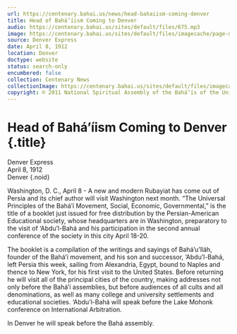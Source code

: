 ```yaml
---
url: https://centenary.bahai.us/news/head-bahaiism-coming-denver
title: Head of Bahá’íism Coming to Denver
audio: https://centenary.bahai.us/sites/default/files/675.mp3
image: https://centenary.bahai.us/sites/default/files/imagecache/page-main-image/images/press_clippings/04-08-1912%20%28Denver%29%20Express_Head%20of%20Bahaiiism%20Coming%20to%20Denver.png
source: Denver Express
date: April 8, 1912
location: Denver
doctype: website
status: search-only
encumbered: false
collection: Centenary News
collectionImage: https://centenary.bahai.us/sites/default/files/imagecache/theme-image/main_image/abdulbaha-overview-small_0.jpg
copyright: © 2011 National Spiritual Assembly of the Bahá’ís of the United States
---
```



# Head of Bahá’íism Coming to Denver {.title}

Denver Express  
April 8, 1912  
Denver
{.noid}  



Washington, D. C., April 8 - A new and modern Rubayiat has come out of Persia and its chief author will visit Washington next month. “The Universal Principles of the Bahá’í Movement, Social, Economic, Governmental,” is the title of a booklet just issued for free distribution by the Persian-American Educational society, whose headquarters are in Washington, preparatory to the visit of ‘Abdu’l-Bahá and his participation in the second annual conference of the society in this city April 18-20.

The booklet is a compilation of the writings and sayings of Bahá’u’lláh, founder of the Bahá’í movement, and his son and successor, ‘Abdu’l-Bahá, left Persia this week, sailing from Alexandria, Egypt, bound to Naples and thence to New York, for his first visit to the United States. Before returning he will visit all of the principal cities of the country, making addresses not only before the Bahá’í assemblies, but before audiences of all cults and all denominations, as well as many college and university settlements and educational societies. ‘Abdu’l-Bahá will speak before the Lake Mohonk conference on International Arbitration.

In Denver he will speak before the Bahá assembly.